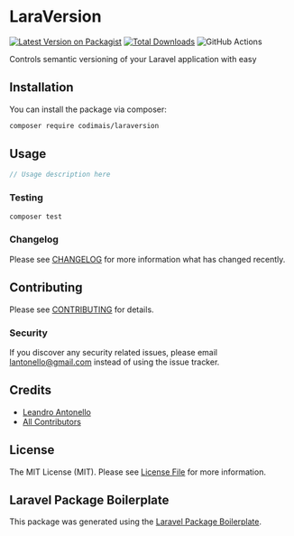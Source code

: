 # LaraVersion

[![Latest Version on Packagist](https://img.shields.io/packagist/v/codimais/laraversion.svg?style=flat-square)](https://packagist.org/packages/codimais/laraversion)
[![Total Downloads](https://img.shields.io/packagist/dt/codimais/laraversion.svg?style=flat-square)](https://packagist.org/packages/codimais/laraversion)
![GitHub Actions](https://github.com/codimais/laraversion/actions/workflows/main.yml/badge.svg)

Controls semantic versioning of your Laravel application with easy

## Installation

You can install the package via composer:

```bash
composer require codimais/laraversion
```

## Usage

```php
// Usage description here
```

### Testing

```bash
composer test
```

### Changelog

Please see [CHANGELOG](CHANGELOG.md) for more information what has changed recently.

## Contributing

Please see [CONTRIBUTING](CONTRIBUTING.md) for details.

### Security

If you discover any security related issues, please email lantonello@gmail.com instead of using the issue tracker.

## Credits

-   [Leandro Antonello](https://github.com/codimais)
-   [All Contributors](../../contributors)

## License

The MIT License (MIT). Please see [License File](LICENSE.md) for more information.

## Laravel Package Boilerplate

This package was generated using the [Laravel Package Boilerplate](https://laravelpackageboilerplate.com).

